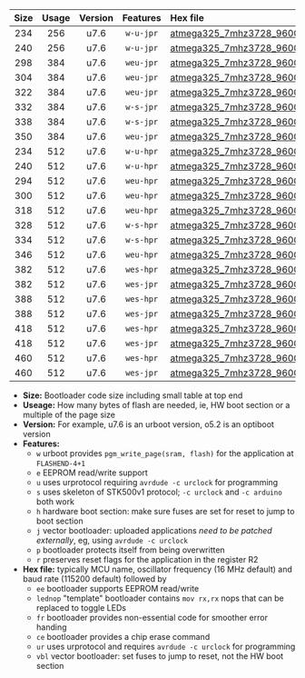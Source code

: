 |Size|Usage|Version|Features|Hex file|
|:-:|:-:|:-:|:-:|:--|
|234|256|u7.6|`w-u-jpr`|[atmega325_7mhz3728_9600bps_ur_vbl.hex](https://raw.githubusercontent.com/stefanrueger/urboot/main/atmega325_7mhz3728_9600bps_ur_vbl.hex)|
|240|256|u7.6|`w-u-jpr`|[atmega325_7mhz3728_9600bps_lednop_ur_vbl.hex](https://raw.githubusercontent.com/stefanrueger/urboot/main/atmega325_7mhz3728_9600bps_lednop_ur_vbl.hex)|
|298|384|u7.6|`weu-jpr`|[atmega325_7mhz3728_9600bps_ee_ur_vbl.hex](https://raw.githubusercontent.com/stefanrueger/urboot/main/atmega325_7mhz3728_9600bps_ee_ur_vbl.hex)|
|304|384|u7.6|`weu-jpr`|[atmega325_7mhz3728_9600bps_ee_lednop_ur_vbl.hex](https://raw.githubusercontent.com/stefanrueger/urboot/main/atmega325_7mhz3728_9600bps_ee_lednop_ur_vbl.hex)|
|322|384|u7.6|`weu-jpr`|[atmega325_7mhz3728_9600bps_ee_lednop_fr_ur_vbl.hex](https://raw.githubusercontent.com/stefanrueger/urboot/main/atmega325_7mhz3728_9600bps_ee_lednop_fr_ur_vbl.hex)|
|332|384|u7.6|`w-s-jpr`|[atmega325_7mhz3728_9600bps_vbl.hex](https://raw.githubusercontent.com/stefanrueger/urboot/main/atmega325_7mhz3728_9600bps_vbl.hex)|
|338|384|u7.6|`w-s-jpr`|[atmega325_7mhz3728_9600bps_lednop_vbl.hex](https://raw.githubusercontent.com/stefanrueger/urboot/main/atmega325_7mhz3728_9600bps_lednop_vbl.hex)|
|350|384|u7.6|`weu-jpr`|[atmega325_7mhz3728_9600bps_ee_lednop_fr_ce_ur_vbl.hex](https://raw.githubusercontent.com/stefanrueger/urboot/main/atmega325_7mhz3728_9600bps_ee_lednop_fr_ce_ur_vbl.hex)|
|234|512|u7.6|`w-u-hpr`|[atmega325_7mhz3728_9600bps_ur.hex](https://raw.githubusercontent.com/stefanrueger/urboot/main/atmega325_7mhz3728_9600bps_ur.hex)|
|240|512|u7.6|`w-u-hpr`|[atmega325_7mhz3728_9600bps_lednop_ur.hex](https://raw.githubusercontent.com/stefanrueger/urboot/main/atmega325_7mhz3728_9600bps_lednop_ur.hex)|
|294|512|u7.6|`weu-hpr`|[atmega325_7mhz3728_9600bps_ee_ur.hex](https://raw.githubusercontent.com/stefanrueger/urboot/main/atmega325_7mhz3728_9600bps_ee_ur.hex)|
|300|512|u7.6|`weu-hpr`|[atmega325_7mhz3728_9600bps_ee_lednop_ur.hex](https://raw.githubusercontent.com/stefanrueger/urboot/main/atmega325_7mhz3728_9600bps_ee_lednop_ur.hex)|
|318|512|u7.6|`weu-hpr`|[atmega325_7mhz3728_9600bps_ee_lednop_fr_ur.hex](https://raw.githubusercontent.com/stefanrueger/urboot/main/atmega325_7mhz3728_9600bps_ee_lednop_fr_ur.hex)|
|328|512|u7.6|`w-s-hpr`|[atmega325_7mhz3728_9600bps.hex](https://raw.githubusercontent.com/stefanrueger/urboot/main/atmega325_7mhz3728_9600bps.hex)|
|334|512|u7.6|`w-s-hpr`|[atmega325_7mhz3728_9600bps_lednop.hex](https://raw.githubusercontent.com/stefanrueger/urboot/main/atmega325_7mhz3728_9600bps_lednop.hex)|
|346|512|u7.6|`weu-hpr`|[atmega325_7mhz3728_9600bps_ee_lednop_fr_ce_ur.hex](https://raw.githubusercontent.com/stefanrueger/urboot/main/atmega325_7mhz3728_9600bps_ee_lednop_fr_ce_ur.hex)|
|382|512|u7.6|`wes-hpr`|[atmega325_7mhz3728_9600bps_ee.hex](https://raw.githubusercontent.com/stefanrueger/urboot/main/atmega325_7mhz3728_9600bps_ee.hex)|
|382|512|u7.6|`wes-jpr`|[atmega325_7mhz3728_9600bps_ee_vbl.hex](https://raw.githubusercontent.com/stefanrueger/urboot/main/atmega325_7mhz3728_9600bps_ee_vbl.hex)|
|388|512|u7.6|`wes-hpr`|[atmega325_7mhz3728_9600bps_ee_lednop.hex](https://raw.githubusercontent.com/stefanrueger/urboot/main/atmega325_7mhz3728_9600bps_ee_lednop.hex)|
|388|512|u7.6|`wes-jpr`|[atmega325_7mhz3728_9600bps_ee_lednop_vbl.hex](https://raw.githubusercontent.com/stefanrueger/urboot/main/atmega325_7mhz3728_9600bps_ee_lednop_vbl.hex)|
|418|512|u7.6|`wes-hpr`|[atmega325_7mhz3728_9600bps_ee_lednop_fr.hex](https://raw.githubusercontent.com/stefanrueger/urboot/main/atmega325_7mhz3728_9600bps_ee_lednop_fr.hex)|
|418|512|u7.6|`wes-jpr`|[atmega325_7mhz3728_9600bps_ee_lednop_fr_vbl.hex](https://raw.githubusercontent.com/stefanrueger/urboot/main/atmega325_7mhz3728_9600bps_ee_lednop_fr_vbl.hex)|
|460|512|u7.6|`wes-hpr`|[atmega325_7mhz3728_9600bps_ee_lednop_fr_ce.hex](https://raw.githubusercontent.com/stefanrueger/urboot/main/atmega325_7mhz3728_9600bps_ee_lednop_fr_ce.hex)|
|460|512|u7.6|`wes-jpr`|[atmega325_7mhz3728_9600bps_ee_lednop_fr_ce_vbl.hex](https://raw.githubusercontent.com/stefanrueger/urboot/main/atmega325_7mhz3728_9600bps_ee_lednop_fr_ce_vbl.hex)|

- **Size:** Bootloader code size including small table at top end
- **Useage:** How many bytes of flash are needed, ie, HW boot section or a multiple of the page size
- **Version:** For example, u7.6 is an urboot version, o5.2 is an optiboot version
- **Features:**
  + `w` urboot provides `pgm_write_page(sram, flash)` for the application at `FLASHEND-4+1`
  + `e` EEPROM read/write support
  + `u` uses urprotocol requiring `avrdude -c urclock` for programming
  + `s` uses skeleton of STK500v1 protocol; `-c urclock` and `-c arduino` both work
  + `h` hardware boot section: make sure fuses are set for reset to jump to boot section
  + `j` vector bootloader: uploaded applications *need to be patched externally*, eg, using `avrdude -c urclock`
  + `p` bootloader protects itself from being overwritten
  + `r` preserves reset flags for the application in the register R2
- **Hex file:** typically MCU name, oscillator frequency (16 MHz default) and baud rate (115200 default) followed by
  + `ee` bootloader supports EEPROM read/write
  + `lednop` "template" bootloader contains `mov rx,rx` nops that can be replaced to toggle LEDs
  + `fr` bootloader provides non-essential code for smoother error handing
  + `ce` bootloader provides a chip erase command
  + `ur` uses urprotocol and requires `avrdude -c urclock` for programming
  + `vbl` vector bootloader: set fuses to jump to reset, not the HW boot section
